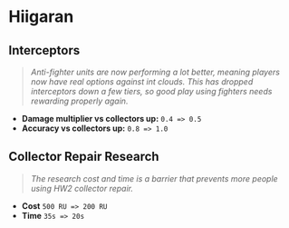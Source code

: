 # Hiigaran

## Interceptors
> *Anti-fighter units are now performing a lot better, meaning players now have real options against int clouds. This has dropped interceptors down a few tiers, so good play using fighters needs rewarding properly again.*
* **Damage multiplier vs collectors up:** `0.4 => 0.5`
* **Accuracy vs collectors up:** `0.8 => 1.0`

## Collector Repair Research
> *The research cost and time is a barrier that prevents more people using HW2 collector repair.*
* **Cost** `500 RU => 200 RU`
* **Time** `35s => 20s`

